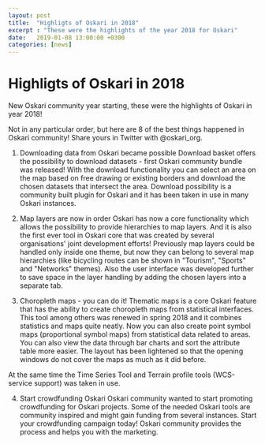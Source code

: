 ```yaml
---
layout: post
title:  "Highligts of Oskari in 2018"
excerpt : "These were the highlights of the year 2018 for Oskari"
date:   2019-01-08 13:00:00 +0300
categories: [news]
---
```


# Highligts of Oskari in 2018

New Oskari community year starting, these were the highlights of Oskari in year 2018!

Not in any particular order, but here are 8 of the best things happened in Oskari community! Share yours in Twitter with @oskari_org.

1. Downloading data from Oskari became possible
Download basket offers the possibility to download datasets - first Oskari community bundle was released! With the download functionality you can select an area on the map based on free drawing or existing borders and download the chosen datasets that intersect the area. Download possibility is a community built plugin for Oskari and it has been taken in use in many Oskari instances.

2. Map layers are now in order
Oskari has now a core functionality which allows the possibility to provide hierarchies to map layers. And it is also the first ever tool in Oskari core that was created by several organisations' joint development efforts! Previously map layers could be handled only inside one theme, but now they can belong to several map hierarchies (like bicycling routes can be shown in "Tourism", "Sports" and "Networks" themes). Also the user interface was developed further to save space in the layer handling by adding the chosen layers into a separate tab.

3. Choropleth maps - you can do it!
Thematic maps is a core Oskari feature that has the ability to create choropleth maps from statistical interfaces. This tool among others was renewed in spring 2018 and it combines statistics and maps quite neatly. Now you can also create point symbol maps (proportional symbol maps) from statistical data related to areas. You can also view the data through bar charts and sort the attribute table more easier. The layout has been lightened so that the opening windows do not cover the maps as much as it did before.

At the same time the Time Series Tool and Terrain profile tools (WCS-service support) was taken in use.

4. Start crowdfunding Oskari
Oskari community wanted to start promoting crowdfunding for Oskari projects. Some of the needed Oskari tools are community inspired and might gain funding from several instances. Start your crowdfunding campaign today! Oskari community provides the process and helps you with the marketing.